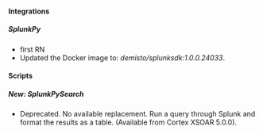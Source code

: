 
#### Integrations
##### SplunkPy
- first RN
- Updated the Docker image to: *demisto/splunksdk:1.0.0.24033*.

#### Scripts
##### New: SplunkPySearch
- Deprecated. No available replacement. Run a query through Splunk and format the results as a table. (Available from Cortex XSOAR 5.0.0).
